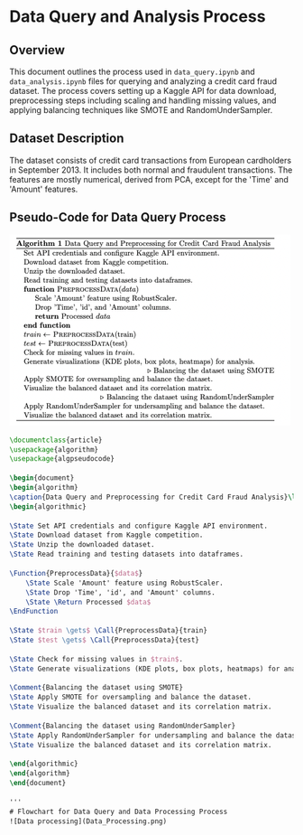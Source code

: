 # Data Query and Analysis Process

## Overview
This document outlines the process used in `data_query.ipynb` and `data_analysis.ipynb` files for querying and analyzing a credit card fraud dataset. The process covers setting up a Kaggle API for data download, preprocessing steps including scaling and handling missing values, and applying balancing techniques like SMOTE and RandomUnderSampler.

## Dataset Description
The dataset consists of credit card transactions from European cardholders in September 2013. It includes both normal and fraudulent transactions. The features are mostly numerical, derived from PCA, except for the 'Time' and 'Amount' features.

## Pseudo-Code for Data Query Process
![Code](Code.png)

```latex
\documentclass{article}
\usepackage{algorithm}
\usepackage{algpseudocode}

\begin{document}
\begin{algorithm}
\caption{Data Query and Preprocessing for Credit Card Fraud Analysis}\label{alg:data_query}
\begin{algorithmic}

\State Set API credentials and configure Kaggle API environment.
\State Download dataset from Kaggle competition.
\State Unzip the downloaded dataset.
\State Read training and testing datasets into dataframes.

\Function{PreprocessData}{$data$}
    \State Scale 'Amount' feature using RobustScaler.
    \State Drop 'Time', 'id', and 'Amount' columns.
    \State \Return Processed $data$
\EndFunction

\State $train \gets$ \Call{PreprocessData}{train}
\State $test \gets$ \Call{PreprocessData}{test}

\State Check for missing values in $train$.
\State Generate visualizations (KDE plots, box plots, heatmaps) for analysis.

\Comment{Balancing the dataset using SMOTE}
\State Apply SMOTE for oversampling and balance the dataset.
\State Visualize the balanced dataset and its correlation matrix.

\Comment{Balancing the dataset using RandomUnderSampler}
\State Apply RandomUnderSampler for undersampling and balance the dataset.
\State Visualize the balanced dataset and its correlation matrix.

\end{algorithmic}
\end{algorithm}
\end{document}

'''
# Flowchart for Data Query and Data Processing Process
![Data processing](Data_Processing.png)

